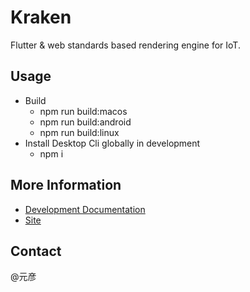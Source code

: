 # Kraken

Flutter & web standards based rendering engine for IoT.

## Usage

- Build
  - npm run build:macos
  - npm run build:android
  - npm run build:linux
- Install Desktop Cli globally in development
  - npm i

## More Information

- [Development Documentation](https://yuque.antfin-inc.com/kraken/development)
- [Site](http://rax.alibaba-inc.com/kraken)

## Contact

@元彦
